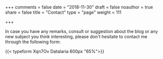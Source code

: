 +++
comments = false
date = "2018-11-30"
draft = false
noauthor = true
share = false
title = "Contact"
type = "page"
weight = 111

+++

In case you have any remarks, consult or suggestion about the blog or any new subject you think interesting, please don't hesitate to contact me through the following form:

{{< typeform Xqn7Ov Datalaria 600px "65%">}}
